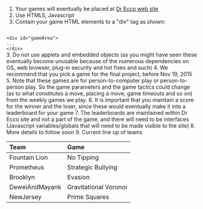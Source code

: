1. Your games will eventually be placed at [Dr Ecco web site](http://cims.nyu.edu/drecco/index.php?task=homepage "Dr Ecco web site")
2. Use HTML5, Javascript
2. Contain your game HTML elements to a "div" tag as shown:
<code>
&lt;div id="gameArea"&gt;
...
&lt;/div&gt;
</code>
3. Do not use applets and embedded objects (as you might have seen these eventually become unusable because of the numerous dependencies on OS, web browser, plug-in security and hot fixes and such)
4. We recommend that you pick a game for the final project, before Nov 19, 2015
5. Note that these games are for person-to-computer play or person-to-person play. So the game parameters and the game tactics could change (as to what constitutes a move, placing a move, game timeouts and so on) from the weekly games we play.
6. It is important that you maintain a score for the winner and the loser, since these would eventually make it into a leaderboard for your game
7. The leaderboards are maintained within Dr Ecco site and not a part of the game, and there will need to be interfaces (Javascript variables/globals that will need to be made visible to the site)
8. More details to follow soon
9. Current line up of teams

|Team            | Game      |
|:----------------|:------------------|
|Fountain Lion   | No Tipping |
|Prometheus | Strategic Bullying |
|Brooklyn | Evasion |
|DeweiAndMayank | Gravitational Voronoi |
|NewJersey | Prime Squares |

